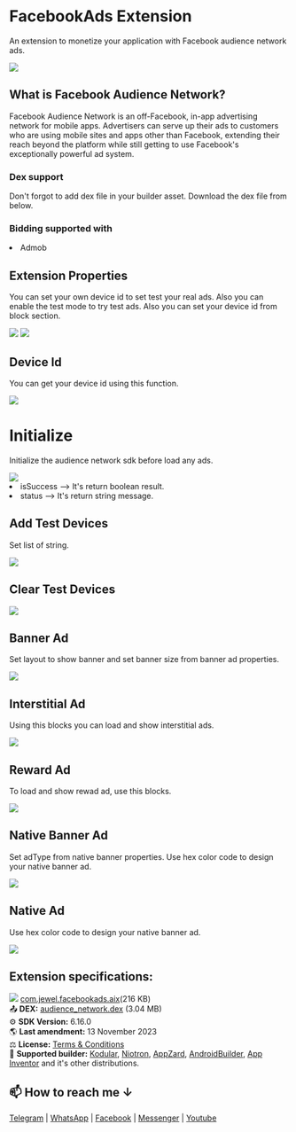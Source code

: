 # FacebookAds Extension
An extension to monetize your application with Facebook audience network ads.

<img src="https://github.com/jewelshkjony/FacebookAds/raw/main/images/audience-logo.png"/>

## What is Facebook Audience Network?
Facebook Audience Network is an off-Facebook, in-app advertising network for mobile apps. Advertisers can serve up their ads to customers who are using mobile sites and apps other than Facebook, extending their reach beyond the platform while still getting to use Facebook's exceptionally powerful ad system.

### Dex support
Don't forgot to add dex file in your builder asset. Download the dex file from below.

### Bidding supported with
<li> Admob

## Extension Properties
You can set your own device id to set test your real ads. Also you can enable the test mode to try test ads. Also you can set your device id from block section.

<img src="https://github.com/jewelshkjony/FacebookAds/raw/main/images/property-1.png"/>
<img src="https://github.com/jewelshkjony/FacebookAds/raw/main/images/property-2.png"/>

## Device Id
You can get your device id using this function.

<img src="https://github.com/jewelshkjony/FacebookAds/raw/main/images/device-id.png"/>

# Initialize
Initialize the audience network sdk before load any ads.

<img src="https://github.com/jewelshkjony/FacebookAds/raw/main/images/sdk-init.png"/>

<li> isSuccess --> It's return boolean result.
<li> status --> It's return string message.
  
## Add Test Devices
Set list of string.
  
<img src="https://github.com/jewelshkjony/FacebookAds/raw/main/images/add-test-devices.png"/>
  
## Clear Test Devices
  
<img src="https://github.com/jewelshkjony/FacebookAds/raw/main/images/clear-test-devices.png"/>

## Banner Ad
Set layout to show banner and set banner size from banner ad properties.

<img src="https://github.com/jewelshkjony/FacebookAds/raw/main/images/banner-blocks.png"/>

## Interstitial Ad
Using this blocks you can load and show interstitial ads.

<img src="https://github.com/jewelshkjony/FacebookAds/raw/main/images/interstitial-blocks.png"/>

## Reward Ad
To load and show rewad ad, use this blocks.

<img src="https://github.com/jewelshkjony/FacebookAds/raw/main/images/rewarded-blocks.png"/>

## Native Banner Ad
Set adType from native banner properties. Use hex color code to design your native banner ad.

<img src="https://github.com/jewelshkjony/FacebookAds/raw/main/images/native-banner-blocks.png"/>

## Native Ad
Use hex color code to design your native banner ad. 

<img src="https://github.com/jewelshkjony/FacebookAds/raw/main/images/native-blocks.png"/>

## Extension specifications:
<img src="https://github.com/jewelshkjony/FacebookAds/raw/main/images/download.png"/> <a href="https://t.me/jewelshkjony/">com.jewel.facebookads.aix</a>(216 KB) \
📤 <b>DEX:</b> <a href="https://github.com/jewelshkjony/FacebookAds/releases/download/audience_network.dex/audience_network.dex">audience_network.dex</a> (3.04 MB)\
⚙️ <b>SDK Version:</b> 6.16.0\
🌎 <b>Last amendment:</b> 13 November 2023\
⚖️ <b>License:</b> <a href="https://github.com/jewelshkjony/Extensions/blob/main/LICENSE.md#terms-and-conditions-for-the-extension">Terms & Conditions</a>\
🤝 <b>Supported builder:</b> <a href="https://www.kodular.io/">Kodular</a>, <a href="https://niotron.com/">Niotron</a>, <a href="https://appzard.com/">AppZard</a>, <a href="https://androidbuilder.in/">AndroidBuilder</a>, <a href="http://ai2.appinventor.mit.edu/">App Inventor</a> and it's other distributions.

## 📫 How to reach me ↓

<a href="https://t.me/jewelshkjony" target="_blank">Telegram</a> | <a href="https://wa.me/8801775668913" target="_blank">WhatsApp</a> | <a href="https://fb.com/jewelshkjony" target="_blank">Facebook</a> | <a href="https://m.me/jewelshkjony" target="_blank">Messenger</a> | <a href="https://m.youtube.com/c/JewelShikderJony?sub_confirmation=1" target="_blank">Youtube</a>
